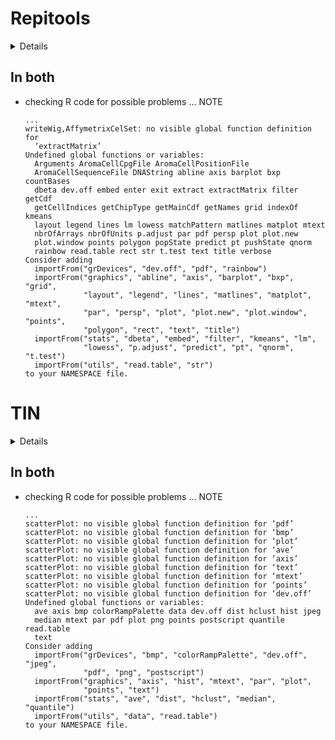 # Repitools

<details>

* Version: 1.30.0
* Source code: https://github.com/cran/Repitools
* Date/Publication: 2019-05-02
* Number of recursive dependencies: 118

Run `revdep_details(,"Repitools")` for more info

</details>

## In both

*   checking R code for possible problems ... NOTE
    ```
    ...
    writeWig,AffymetrixCelSet: no visible global function definition for
      ‘extractMatrix’
    Undefined global functions or variables:
      Arguments AromaCellCpgFile AromaCellPositionFile
      AromaCellSequenceFile DNAString abline axis barplot bxp countBases
      dbeta dev.off embed enter exit extract extractMatrix filter getCdf
      getCellIndices getChipType getMainCdf getNames grid indexOf kmeans
      layout legend lines lm lowess matchPattern matlines matplot mtext
      nbrOfArrays nbrOfUnits p.adjust par pdf persp plot plot.new
      plot.window points polygon popState predict pt pushState qnorm
      rainbow read.table rect str t.test text title verbose
    Consider adding
      importFrom("grDevices", "dev.off", "pdf", "rainbow")
      importFrom("graphics", "abline", "axis", "barplot", "bxp", "grid",
                 "layout", "legend", "lines", "matlines", "matplot", "mtext",
                 "par", "persp", "plot", "plot.new", "plot.window", "points",
                 "polygon", "rect", "text", "title")
      importFrom("stats", "dbeta", "embed", "filter", "kmeans", "lm",
                 "lowess", "p.adjust", "predict", "pt", "qnorm", "t.test")
      importFrom("utils", "read.table", "str")
    to your NAMESPACE file.
    ```

# TIN

<details>

* Version: 1.16.0
* Source code: https://github.com/cran/TIN
* Date/Publication: 2019-05-02
* Number of recursive dependencies: 114

Run `revdep_details(,"TIN")` for more info

</details>

## In both

*   checking R code for possible problems ... NOTE
    ```
    ...
    scatterPlot: no visible global function definition for ‘pdf’
    scatterPlot: no visible global function definition for ‘bmp’
    scatterPlot: no visible global function definition for ‘plot’
    scatterPlot: no visible global function definition for ‘ave’
    scatterPlot: no visible global function definition for ‘axis’
    scatterPlot: no visible global function definition for ‘text’
    scatterPlot: no visible global function definition for ‘mtext’
    scatterPlot: no visible global function definition for ‘points’
    scatterPlot: no visible global function definition for ‘dev.off’
    Undefined global functions or variables:
      ave axis bmp colorRampPalette data dev.off dist hclust hist jpeg
      median mtext par pdf plot png points postscript quantile read.table
      text
    Consider adding
      importFrom("grDevices", "bmp", "colorRampPalette", "dev.off", "jpeg",
                 "pdf", "png", "postscript")
      importFrom("graphics", "axis", "hist", "mtext", "par", "plot",
                 "points", "text")
      importFrom("stats", "ave", "dist", "hclust", "median", "quantile")
      importFrom("utils", "data", "read.table")
    to your NAMESPACE file.
    ```


